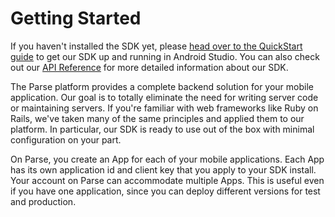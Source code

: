 # Getting Started

If you haven't installed the SDK yet, please [head over to the QuickStart guide](/apps/quickstart#parse_data/mobile/android/native/new) to get our SDK up and running in Android Studio. You can also check out our [API Reference](/docs/android/api/) for more detailed information about our SDK.

The Parse platform provides a complete backend solution for your mobile application. Our goal is to totally eliminate the need for writing server code or maintaining servers. If you're familiar with web frameworks like Ruby on Rails, we've taken many of the same principles and applied them to our platform. In particular, our SDK is ready to use out of the box with minimal configuration on your part.

On Parse, you create an App for each of your mobile applications. Each App has its own application id and client key that you apply to your SDK install. Your account on Parse can accommodate multiple Apps. This is useful even if you have one application, since you can deploy different versions for test and production.
